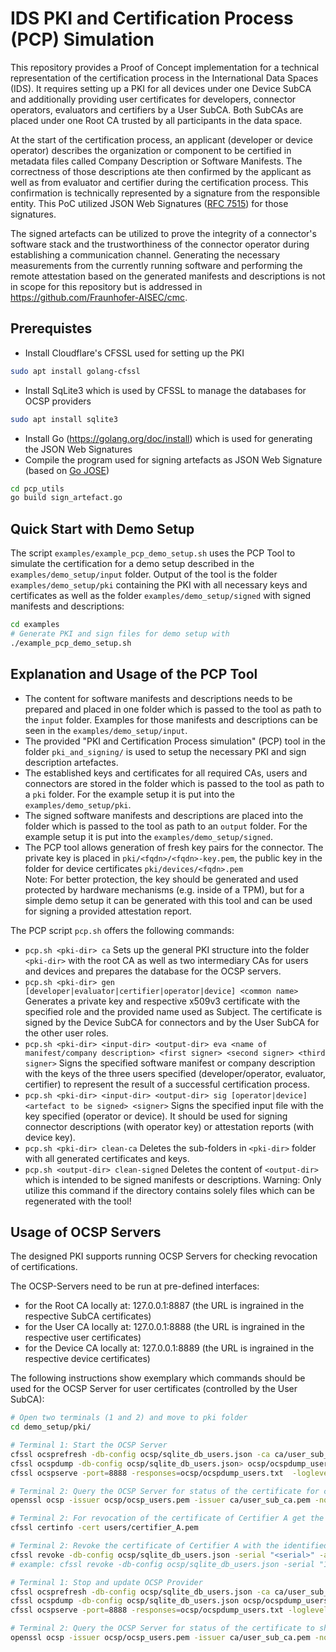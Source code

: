 # IDS PKI and Certification Process (PCP) Simulation

This repository provides a Proof of Concept implementation for a technical representation of the certification process in the International Data Spaces (IDS). It requires setting up a PKI for all devices under one Device SubCA and additionally providing user certificates for developers, connector operators, evaluators and certifiers by a User SubCA. Both SubCAs are placed under one Root CA trusted by all participants in the data space.

At the start of the certification process, an applicant (developer or device operator) describes the organization or component to be certified in metadata files called Company Description or Software Manifests. The correctness of those descriptions ate then confirmed by the applicant as well as from evaluator and certifier during the certification process. This confirmation is technically represented by a signature from the responsible entity. This PoC utilized JSON Web Signatures ([RFC 7515](https://datatracker.ietf.org/doc/html/rfc7515)) for those signatures.

The signed artefacts can be utilized to prove the integrity of a connector's software stack and the trustworthiness of the connector operator during establishing a communication channel. Generating the necessary measurements from the currently running software and performing the remote attestation based on the generated manifests and descriptions is not in scope for this repository but is addressed in https://github.com/Fraunhofer-AISEC/cmc.

## Prerequistes

* Install Cloudflare's CFSSL used for setting up the PKI
```sh
sudo apt install golang-cfssl
```
* Install SqLite3 which is used by CFSSL to manage the databases for OCSP providers
```sh
sudo apt install sqlite3
```
* Install Go (https://golang.org/doc/install) which is used for generating the JSON Web Signatures
* Compile the program used for signing artefacts as JSON Web Signature (based on [Go JOSE](https://pkg.go.dev/gopkg.in/square/go-jose.v2))
``` sh
cd pcp_utils
go build sign_artefact.go
```

## Quick Start with Demo Setup
The script ```examples/example_pcp_demo_setup.sh``` uses the PCP Tool to simulate the certification for a demo setup described in the ```examples/demo_setup/input``` folder. Output of the tool is the folder ```examples/demo_setup/pki``` containing the PKI with all necessary keys and certificates as well as the folder ```examples/demo_setup/signed``` with signed manifests and descriptions:
```sh
cd examples
# Generate PKI and sign files for demo setup with
./example_pcp_demo_setup.sh
```

## Explanation and Usage of the PCP Tool
* The content for software manifests and descriptions needs to be prepared and placed in one folder which is passed to the tool as path to the ```input``` folder. Examples for those manifests and descriptions can be seen in the ```examples/demo_setup/input```.
* The provided "PKI and Certification Process simulation" (PCP) tool in the folder ```pki_and_signing/``` is used to setup the necessary PKI and sign description artefactes.
* The established keys and certificates for all required CAs, users and connectors are stored in the folder which is passed to the tool as path to a ```pki``` folder. For the example setup it is put into the ```examples/demo_setup/pki```.
* The signed software manifests and descriptions are placed into the folder which is passed to the tool as path to an ```output``` folder. For the example setup it is put into the ```examples/demo_setup/signed```.
* The PCP tool allows generation of fresh key pairs for the connector. The private key is placed in ```pki/<fqdn>/<fqdn>-key.pem```, the public key in the folder for device certificates ```pki/devices/<fqdn>.pem```  
    Note: For better protection, the key should be generated and used protected by hardware mechanisms (e.g. inside of a TPM), but for a simple demo setup it can be generated with this tool and can be used for signing a provided attestation report.

The PCP script ```pcp.sh``` offers the following commands:

* ```pcp.sh <pki-dir> ca```
		Sets up the general PKI structure into the folder ```<pki-dir>``` with the root CA as well as two intermediary CAs for users and devices and prepares the database for the OCSP servers.
* ```pcp.sh <pki-dir> gen [developer|evaluator|certifier|operator|device] <common name>```
		Generates a private key and respective x509v3 certificate with the specified role and the provided name used as Subject. The certificate is signed by the Device SubCA for connectors and by the User SubCA for the other user roles.
* ```pcp.sh <pki-dir> <input-dir> <output-dir> eva <name of manifest/company description> <first signer> <second signer> <third signer>```
		Signs the specified software manifest or company description with the keys of the three users specified (developer/operator, evaluator, certifier) to represent the result of a successful certification process.
* ```pcp.sh <pki-dir> <input-dir> <output-dir> sig [operator|device] <artefact to be signed> <signer>```
		Signs the specified input file with the key specified (operator or device). It should be used for signing connector descriptions (with operator key) or attestation reports (with device key).
* ```pcp.sh <pki-dir> clean-ca```
		Deletes the sub-folders in ```<pki-dir>``` folder with all generated certificates and keys.
* ```pcp.sh <output-dir> clean-signed```
		Deletes the content of ```<output-dir>``` which is intended to be signed manifests or descriptions. Warning: Only utilize this command if the directory contains solely files which can be regenerated with the tool!

## Usage of OCSP Servers
The designed PKI supports running OCSP Servers for checking revocation of certifications.

The OCSP-Servers need to be run at pre-defined interfaces:

* for the Root CA locally at: 127.0.0.1:8887 (the URL is ingrained in the respective SubCA certificates)
* for the User CA locally at: 127.0.0.1:8888 (the URL is ingrained in the respective user certificates)
* for the Device CA locally at: 127.0.0.1:8889 (the URL is ingrained in the respective device certificates)

The following instructions show exemplary which commands should be used for the OCSP Server for user certificates (controlled by the User SubCA):
````sh
# Open two terminals (1 and 2) and move to pki folder
cd demo_setup/pki/

# Terminal 1: Start the OCSP Server
cfssl ocsprefresh -db-config ocsp/sqlite_db_users.json -ca ca/user_sub_ca.pem -responder ocsp/ocsp_users.pem -responder-key ocsp/ocsp_users-key.pem
cfssl ocspdump -db-config ocsp/sqlite_db_users.json> ocsp/ocspdump_users.txt  
cfssl ocspserve -port=8888 -responses=ocsp/ocspdump_users.txt  -loglevel=0

# Terminal 2: Query the OCSP Server for status of the certificate for certifier_A (which should be still valid)
openssl ocsp -issuer ocsp/ocsp_users.pem -issuer ca/user_sub_ca.pem -no_nonce -cert users/certifier_A.pem -CAfile ca/ca.pem -text -url http://localhost:8888

# Terminal 2: For revocation of the certificate of Certifier A get the serial number and aki from
cfssl certinfo -cert users/certifier_A.pem

# Terminal 2: Revoke the certificate of Certifier A with the identified serial number and aki (in hex, letters lower case, without ":")
cfssl revoke -db-config ocsp/sqlite_db_users.json -serial "<serial>" -aki "<aki>" -reason="<reason>"
# example: cfssl revoke -db-config ocsp/sqlite_db_users.json -serial "18248994571872289389976161865184472389841125095" -aki "80bb388bfb5733d451ded7e44675cfe0dd31da" -reason="superseded"

# Terminal 1: Stop and update OCSP Provider
cfssl ocsprefresh -db-config ocsp/sqlite_db_users.json -ca ca/user_sub_ca.pem -responder ocsp/ocsp_users.pem -responder-key ocsp/ocsp_users-key.pem
cfssl ocspdump -db-config ocsp/sqlite_db_users.json ocsp/ocspdump_users.txt
cfssl ocspserve -port=8888 -responses=ocsp/ocspdump_users.txt -loglevel=0

# Terminal 2: Query the OCSP Server for status of the certificate to show revocation
openssl ocsp -issuer ocsp/ocsp_users.pem -issuer ca/user_sub_ca.pem -no_nonce -cert users/certifier_A.pem -CAfile ca/ca.pem -text -url http://localhost:8888
````
